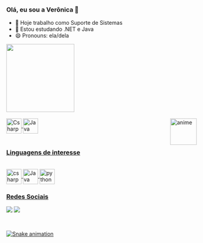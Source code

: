 ### Olá, eu sou a Verônica 👋

- 🔭 Hoje trabalho como Suporte de Sistemas
- 🌱 Estou estudando .NET e Java
- 😄 Pronouns: ela/dela

 <div>
   <a href="https://github.com/veronicatorres18">
   <img height="180em" src="https://github-readme-stats.vercel.app/api?username=veronicatorres18&show_icons=true&theme=dracula&include_all_commits=true&count_private=true"/>
 
<div style="display: inline_block"><br>
  <img align="center" alt="Csharp" height="40" width="40" src="https://cdn.jsdelivr.net/gh/devicons/devicon/icons/csharp/csharp-original.svg">
  <img align="center" alt="Java" height="40" width="40"src="https://cdn.jsdelivr.net/gh/devicons/devicon/icons/java/java-original-wordmark.svg" />
  <img align="right" alt="anime" height="70" width="70"src="https://web.whatsapp.com/df845e01-0332-4faf-88fb-ff0f34426c2d/hi.gif"> 
 </div>
 <br>
 
  ### Linguagens de interesse
 <div style="display: inline_block"><br>
 <img align="center" alt="csharp" height="40" width="40"src="https://cdn.jsdelivr.net/gh/devicons/devicon/icons/csharp/csharp-original.svg" />
 <img align="center" alt="Java" height="40" width="40"src="https://cdn.jsdelivr.net/gh/devicons/devicon/icons/java/java-original-wordmark.svg" />
 <img align="center" alt="python" height="40" width="40"src="https://cdn.jsdelivr.net/gh/devicons/devicon/icons/python/python-original.svg" />
 
 </div>
 
 ### Redes Sociais 
 <a href="https://www.linkedin.com/in/veronicatorres18/" target="_blank"><img src="https://img.shields.io/badge/-LinkedIn-%230077B5?style=for-the-badge&logo=linkedin&logoColor=white" target="_blank"></a> 
<a href = "mailto:veronica18torresribeiro@gmail.com"><img src="https://img.shields.io/badge/Gmail-D14836?style=for-the-badge&logo=gmail&logoColor=white" target="_blank">

 
 <br>
 
  ![Snake animation](https://github.com/JoFs013/JoFs013/blob/output/github-contribution-grid-snake.svg)

</div>
